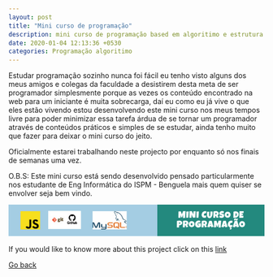 ```yaml
---
layout: post
title: "Mini curso de programação"
description: mini curso de programação based em algoritimo e estrutura de dados.
date: 2020-01-04 12:13:36 +0530
categories: Programação algoritimo
---
```


Estudar programação sozinho nunca foi fácil eu tenho visto alguns dos meus amigos e colegas da faculdade a desistirem desta meta de ser programador simplesmente porque as vezes os conteúdo encontrado na web para um iniciante é muita sobrecarga, daí eu como eu já vive o que eles estão vivendo estou desenvolvendo este mini curso nos meus tempos livre para poder minimizar essa tarefa árdua de se tornar um programador através de conteúdos práticos e simples de se estudar, ainda tenho muito que fazer para deixar o mini curso do jeito.

Oficialmente estarei trabalhando neste projecto por enquanto só nos finais de semanas uma vez.

O.B.S: Este mini curso está sendo desenvolvido pensado particularmente nos estudante de Eng Informática do ISPM - Benguela mais quem quiser se envolver seja bem vindo.

<img src="/assets/images/projects/curso-programacao.jpg" >

If you would like to know more about this project click on this [link](https://github.com/ISPM-Benguela/curso-introdutorio-de-programacao)

<a href="#" id="back">Go back</a>
